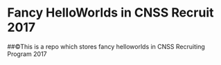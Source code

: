 # Fancy HelloWorlds in CNSS Recruit 2017
##&copy;This is a repo which stores fancy helloworlds in CNSS Recruiting Program 2017
